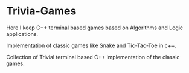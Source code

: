# Trivia-Games
Here I keep C++ terminal based games based on Algorithms and Logic applications.

Implementation of classic games like Snake and Tic-Tac-Toe in c++.

Collection of Trivial terminal based C++ implementation of the classic games.
